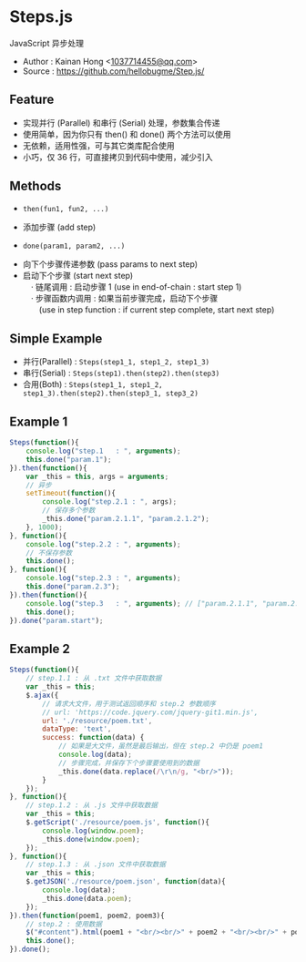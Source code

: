 # Steps.js

JavaScript 异步处理

* Author : Kainan Hong <<1037714455@qq.com>>
* Source : https://github.com/hellobugme/Step.js/

## Feature

* 实现并行 (Parallel) 和串行 (Serial) 处理，参数集合传递
* 使用简单，因为你只有 then() 和 done() 两个方法可以使用
* 无依赖，适用性强，可与其它类库配合使用
* 小巧，仅 36 行，可直接拷贝到代码中使用，减少引入

## Methods

* `then(fun1, fun2, ...)`
 + 添加步骤 (add step)
* `done(param1, param2, ...)`
 + 向下个步骤传递参数 (pass params to next step)
 + 启动下个步骤 (start next step)  
　· 链尾调用 : 启动步骤 1 (use in end-of-chain : start step 1)  
　· 步骤函数内调用 : 如果当前步骤完成，启动下个步骤  
　　(use in step function : if current step complete, start next step)  

## Simple Example

* 并行(Parallel) : `Steps(step1_1, step1_2, step1_3)`
* 串行(Serial) : `Steps(step1).then(step2).then(step3)`
* 合用(Both) : `Steps(step1_1, step1_2, step1_3).then(step2).then(step3_1, step3_2)`

## Example 1

```javascript
Steps(function(){
    console.log("step.1   : ", arguments);
    this.done("param.1");
}).then(function(){
    var _this = this, args = arguments;
    // 异步
    setTimeout(function(){
        console.log("step.2.1 : ", args);
        // 保存多个参数
        _this.done("param.2.1.1", "param.2.1.2");
    }, 1000);
}, function(){
    console.log("step.2.2 : ", arguments);
    // 不保存参数
    this.done();
}, function(){
    console.log("step.2.3 : ", arguments);
    this.done("param.2.3");
}).then(function(){
    console.log("step.3   : ", arguments); // ["param.2.1.1", "param.2.1.2", "param.2.3"]
    this.done();
}).done("param.start");
```

## Example 2

```javascript
Steps(function(){
    // step.1.1 : 从 .txt 文件中获取数据
    var _this = this;
    $.ajax({
        // 请求大文件，用于测试返回顺序和 step.2 参数顺序
        // url: 'https://code.jquery.com/jquery-git1.min.js',
        url: './resource/poem.txt',
        dataType: 'text',
        success: function(data) {
            // 如果是大文件，虽然是最后输出，但在 step.2 中仍是 poem1
            console.log(data);
            // 步骤完成，并保存下个步骤要使用到的数据
            _this.done(data.replace(/\r\n/g, "<br/>"));
        }
    });
}, function(){
    // step.1.2 : 从 .js 文件中获取数据
    var _this = this;
    $.getScript('./resource/poem.js', function(){
        console.log(window.poem);
        _this.done(window.poem);
    });
}, function(){
    // step.1.3 : 从 .json 文件中获取数据
    var _this = this;
    $.getJSON('./resource/poem.json', function(data){
        console.log(data);
        _this.done(data.poem);
    });
}).then(function(poem1, poem2, poem3){
    // step.2 : 使用数据
    $("#content").html(poem1 + "<br/><br/>" + poem2 + "<br/><br/>" + poem3);
    this.done();
}).done();
```
